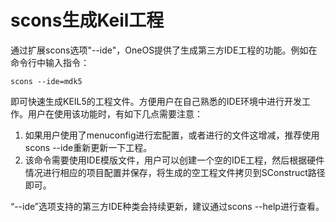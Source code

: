 # scons生成Keil工程

通过扩展scons选项"--ide"，OneOS提供了生成第三方IDE工程的功能。例如在命令行中输入指令：

```
scons --ide=mdk5
```

即可快速生成KEIL5的工程文件。方便用户在自己熟悉的IDE环境中进行开发工作。用户在使用该功能时，有如下几点需要注意：

1. 如果用户使用了menuconfig进行宏配置，或者进行的文件这增减，推荐使用scons --ide重新更新一下工程。
2. 该命令需要使用IDE模版文件，用户可以创建一个空的IDE工程，然后根据硬件情况进行相应的项目配置并保存，将生成的空工程文件拷贝到SConstruct路径即可。

“--ide”选项支持的第三方IDE种类会持续更新，建议通过scons --help进行查看。



